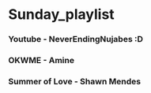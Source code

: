# Sunday_playlist

### Youtube - NeverEndingNujabes :D
### OKWME - Amine
###


### Summer of Love - Shawn Mendes


